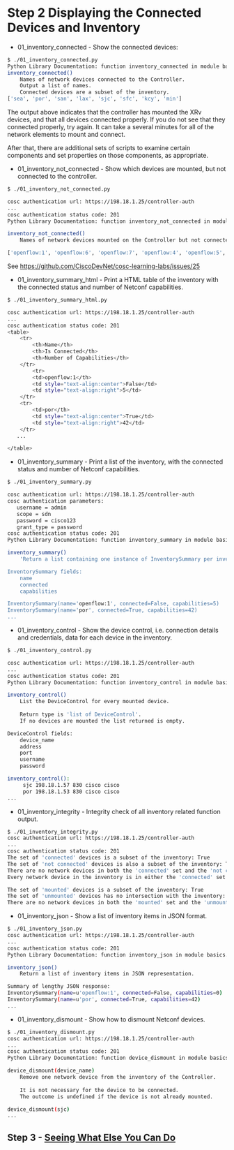 # Step 2 Displaying the Connected Devices and Inventory

* 01_inventory_connected - Show the connected devices:

```bash
$ ./01_inventory_connected.py 
Python Library Documentation: function inventory_connected in module basics.inventory
inventory_connected()
    Names of network devices connected to the Controller.
    Output a list of names.
    Connected devices are a subset of the inventory.
['sea', 'por', 'san', 'lax', 'sjc', 'sfc', 'kcy', 'min']
```

The output above indicates that the controller has mounted the XRv devices, and that all devices connected properly. If you do not see that they connected properly, try again. It can take a several minutes for all of the network elements to mount and connect.

After that, there are additional sets of scripts to examine certain components and set properties on those components, as appropriate.

* 01_inventory_not_connected - Show which devices are mounted, but not connected to the controller.

```bash
$ ./01_inventory_not_connected.py

cosc authentication url: https://198.18.1.25/controller-auth
...
cosc authentication status code: 201
Python Library Documentation: function inventory_not_connected in module basics.inventory

inventory_not_connected()
    Names of network devices mounted on the Controller but not connected to the Controller.

['openflow:1', 'openflow:6', 'openflow:7', 'openflow:4', 'openflow:5', 'openflow:2', 'openflow:3']
```

See https://github.com/CiscoDevNet/cosc-learning-labs/issues/25

* 01_inventory_summary_html - Print a HTML table of the inventory with the connected status and number of Netconf capabilities.

```bash
$ ./01_inventory_summary_html.py

cosc authentication url: https://198.18.1.25/controller-auth
...
cosc authentication status code: 201
<table>
    <tr>
        <th>Name</th>
        <th>Is Connected</th>
        <th>Number of Capabilities</th>
    </tr>
        <tr>
        <td>openflow:1</th>
        <td style="text-align:center">False</td>
        <td style="text-align:right">5</td>
    </tr>
    <tr>
        <td>por</th>
        <td style="text-align:center">True</td>
        <td style="text-align:right">42</td>
    </tr>
   ...

</table>
```

* 01_inventory_summary - Print a list of the inventory, with the connected status and number of Netconf capabilities.

```bash
$ ./01_inventory_summary.py

cosc authentication url: https://198.18.1.25/controller-auth
cosc authentication parameters:
   username = admin
   scope = sdn
   password = cisco123
   grant_type = password
cosc authentication status code: 201
Python Library Documentation: function inventory_summary in module basics.inventory

inventory_summary()
    'Return a list containing one instance of InventorySummary per inventory item.

InventorySummary fields:
	name
	connected
	capabilities

InventorySummary(name='openflow:1', connected=False, capabilities=5)
InventorySummary(name='por', connected=True, capabilities=42)
...

```

* 01_inventory_control - Show the device control, i.e. connection details and credentials, data for each device in the inventory.

```bash
$ ./01_inventory_control.py

cosc authentication url: https://198.18.1.25/controller-auth
...
cosc authentication status code: 201
Python Library Documentation: function inventory_control in module basics.inventory

inventory_control()
    List the DeviceControl for every mounted device.
    
    Return type is 'list of DeviceControl'.
    If no devices are mounted the list returned is empty.

DeviceControl fields:
	device_name
	address
	port
	username
	password

inventory_control():
	 sjc 198.18.1.57 830 cisco cisco
	 por 198.18.1.53 830 cisco cisco
...
```

* 01_inventory_integrity - Integrity check of all inventory related function output.

```bash
$ ./01_inventory_integrity.py
cosc authentication url: https://198.18.1.25/controller-auth
...
cosc authentication status code: 201
The set of 'connected' devices is a subset of the inventory: True
The set of 'not connected' devices is also a subset of the inventory: True
There are no network devices in both the 'connected' set and the 'not connected' set: True
Every network device in the inventory is in either the 'connected' set or the 'not connected' set: True

The set of 'mounted' devices is a subset of the inventory: True
The set of 'unmounted' devices has no intersection with the inventory: True
There are no network devices in both the 'mounted' set and the 'unmounted' set: True
```

* 01_inventory_json - Show a list of inventory items in JSON format.

```bash
$ ./01_inventory_json.py
cosc authentication url: https://198.18.1.25/controller-auth
...
cosc authentication status code: 201
Python Library Documentation: function inventory_json in module basics.inventory

inventory_json()
    Return a list of inventory items in JSON representation.

Summary of lengthy JSON response:
InventorySummary(name=u'openflow:1', connected=False, capabilities=0)
InventorySummary(name=u'por', connected=True, capabilities=42)
...
```

* 01_inventory_dismount - Show how to dismount Netconf devices.

```bash
$ ./01_inventory_dismount.py
cosc authentication url: https://198.18.1.25/controller-auth
...
cosc authentication status code: 201
Python Library Documentation: function device_dismount in module basics.inventory

device_dismount(device_name)
    Remove one network device from the inventory of the Controller.
    
    It is not necessary for the device to be connected. 
    The outcome is undefined if the device is not already mounted.

device_dismount(sjc)
...

```

## Step 3 - [Seeing What Else You Can Do](3.md)
